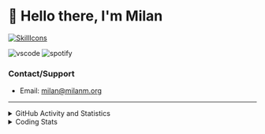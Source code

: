 # 👋 Hello there, I'm Milan
[![SkillIcons](https://skillicons.dev/icons?i=js,ts,nextjs,tailwind,html,go,bash,git,nginx,prisma,kubernetes,docker,linux)](https://skillicons.dev)

![vscode](https://nocache.advaith.workers.dev?url=https://img.shields.io/endpoint?url=https://dev.discordprofiles.me/api/badge/vscode/423203831971708958)
![spotify](https://nocache.advaith.workers.dev/?url=https://img.shields.io/endpoint?url=https://milanm.org/api/spotify/shields&cacheSeconds=10)

### Contact/Support

- Email: [milan@milanm.org](mailto:milan@milanm.org)
 
---
 
<details>
  <summary>GitHub Activity and Statistics</summary>
  <img src="/github-metrics.svg" />
</details>
<details>
  <summary>Coding Stats</summary>
  <!--START_SECTION:waka-->

```txt
TypeScript   20 hrs 18 mins  ██████████████████████▓░░   91.03 %
JSON         1 hr 33 mins    █▓░░░░░░░░░░░░░░░░░░░░░░░   06.95 %
Prisma       16 mins         ▒░░░░░░░░░░░░░░░░░░░░░░░░   01.25 %
Bash         9 mins          ▒░░░░░░░░░░░░░░░░░░░░░░░░   00.68 %
JavaScript   1 min           ░░░░░░░░░░░░░░░░░░░░░░░░░   00.08 %
```

<!--END_SECTION:waka-->
</details>
